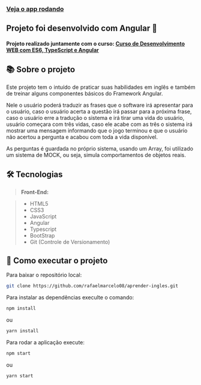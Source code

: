 ### [Veja o app rodando](https://aprender-ingles.netlify.app/)

## Projeto foi desenvolvido com Angular 🚀

#### Projeto realizado juntamente com o curso: [Curso de Desenvolvimento WEB com ES6, TypeScript e Angular](https://www.udemy.com/course/curso-de-desenvolvimento-web-com-es6-typescript-e-angular-4/)

## 📚 Sobre o projeto

<p align="justify">
Este projeto tem o intuído de praticar suas habilidades em inglês e também de treinar alguns componentes básicos do Framework Angular.

Nele o usuário poderá traduzir as frases que o software irá apresentar para o usuário, caso o usuário acerta a questão irá passar para a próxima frase, caso o usuário erre a tradução o sistema e irá tirar uma vida do usuário, usuário começara com três vidas, caso ele acabe com as três o sistema irá mostrar uma mensagem informando que o jogo terminou e que o usuário não acertou a pergunta e acabou com toda a vida disponível.
 
As perguntas é guardada no próprio sistema, usando um Array, foi utilizado  um sistema de MOCK, ou seja, simula comportamentos de objetos reais.
</p>



## 🛠 Tecnologias

> **Front-End:**

> - HTML5 
> - CSS3
> - JavaScript
> - Angular
> - Typescript
> - BootStrap
> - Git (Controle de Versionamento)

## 🚀 Como executar o projeto

Para baixar o repositório local: 

```bash
git clone https://github.com/rafaelmarcelo08/aprender-ingles.git
```
Para instalar as dependências execulte o comando:

```bash
npm install
```
ou 
```bash
yarn install
```

Para rodar a aplicação execute:
```bash
npm start
```
ou 
```bash
yarn start
```
